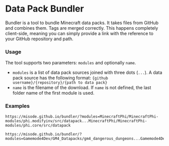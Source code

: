# Data Pack Bundler
Bundler is a tool to bundle Minecraft data packs. It takes files from GitHub and combines them. Tags are merged correctly.
This happens completely client-side, meaning you can simply provide a link with the reference to your GitHub repository and path.

### Usage
The tool supports two parameters: `modules` and optionally `name`.
* `modules` is a list of data pack sources joined with three dots (`...`). A data pack source has the following format: `{github username}/{repository}/{path to data pack}`
* `name` is the filename of the download. If `name` is not defined, the last folder name of the first module is used.

### Examples
```
https://misode.github.io/bundler/?modules=MinecraftPhi/MinecraftPhi-modules/phi.modifyinv/src/datapack...MinecraftPhi/MinecraftPhi-modules/phi.core/src/datapack
```
```
https://misode.github.io/bundler/?modules=Gamemode4Dev/GM4_Datapacks/gm4_dangerous_dungeons...Gamemode4Dev/GM4_Datapacks/gm4_orbis...Gamemode4Dev/GM4_Datapacks/base&name=gm4_dangerous_dungeons_1.15
```
